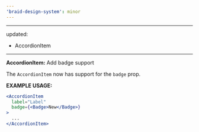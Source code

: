 ```yaml
---
'braid-design-system': minor
---
```


---
updated:
  - AccordionItem
---

**AccordionItem:** Add badge support

The `AccordionItem` now has support for the `badge` prop.

**EXAMPLE USAGE:**
```jsx
<AccordionItem
  label="Label"
  badge={<Badge>New</Badge>}
>
  ...
</AccordionItem>
```
